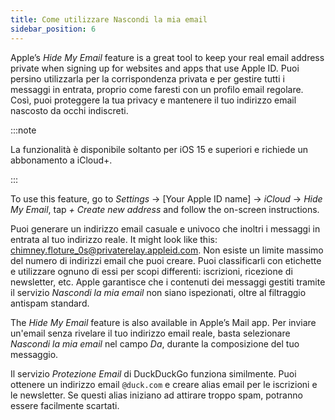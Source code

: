 ```yaml
---
title: Come utilizzare Nascondi la mia email
sidebar_position: 6
---
```


Apple’s *Hide My Email* feature is a great tool to keep your real email address private when signing up for websites and apps that use Apple ID. Puoi persino utilizzarla per la corrispondenza privata e per gestire tutti i messaggi in entrata, proprio come faresti con un profilo email regolare. Così, puoi proteggere la tua privacy e mantenere il tuo indirizzo email nascosto da occhi indiscreti.

:::note

La funzionalità è disponibile soltanto per iOS 15 e superiori e richiede un abbonamento a iCloud+.

:::

To use this feature, go to *Settings* → [Your Apple ID name] → *iCloud* → *Hide My Email*, tap *+ Create new address* and follow the on-screen instructions.

Puoi generare un indirizzo email casuale e univoco che inoltri i messaggi in entrata al tuo indirizzo reale. It might look like this: chimney.floture_0s@privaterelay.appleid.com. Non esiste un limite massimo del numero di indirizzi email che puoi creare. Puoi classificarli con etichette e utilizzare ognuno di essi per scopi differenti: iscrizioni, ricezione di newsletter, etc. Apple garantisce che i contenuti dei messaggi gestiti tramite il servizio *Nascondi la mia email* non siano ispezionati, oltre al filtraggio antispam standard.

The *Hide My Email* feature is also available in Apple’s Mail app. Per inviare un'email senza rivelare il tuo indirizzo email reale, basta selezionare *Nascondi la mia email* nel campo *Da*, durante la composizione del tuo messaggio.

Il servizio *Protezione Email* di DuckDuckGo funziona similmente. Puoi ottenere un indirizzo email `@duck.com` e creare alias email per le iscrizioni e le newsletter. Se questi alias iniziano ad attirare troppo spam, potranno essere facilmente scartati.
